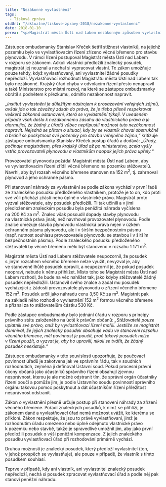 ```yaml
---
title: "Nezákonné vyvlastnění"
tags:
  - Tisková zpráva
oldUrl: "/aktualne/tiskove-zpravy-2018/nezakonne-vyvlastneni"
date: 2018-01-10
perex: "<p>Magistrát města Ústí nad Labem nezákonným způsobem vyvlastnil kvůli plynovodu část pozemku a vlastníkům za to přiznal 530 Kč &ndash; přibližně šedesátkrát méně, než mohli podle svého znaleckého posudku obdržet. Chybu magistrátu nenapravil ani krajský úřad v odvolacím řízení a právo vlastníkům pozemku upřelo i Ministerstvo pro místní rozvoj. Takové jednání úřadů je v rozporu s principy právního státu založeného na úctě k právům občanů.</p>"
---
```


<!-- imported from the old website -->

<p>Zástupce ombudsmanky Stanislav Křeček šetřil stížnost vlastníků, na jejichž pozemku bylo ve vyvlastňovacím řízení zřízeno věcné břemeno pro stavbu plynovodu. V rámci řízení postupoval Magistrát města Ústí nad Labem v rozporu se zákonem. Ačkoli vlastníci předložili znalecký posudek, magistrát jej neuznal a nechal si vypracovat vlastní. To zákon umožňuje pouze tehdy, když vyvlastňovaný, ani vyvlastnitel žádné posudky nepředloží. Vyvlastňovací rozhodnutí Magistrátu města Ústí nad Labem tak bylo nezákonné. Krajský úřad chybu v odvolacím řízení přesto nenapravil a také Ministerstvo pro místní rozvoj, na které se zástupce ombudsmanky obrátil s podnětem k přezkumu, odmítlo nezákonnost napravit. </p> <p><i>„Institut vyvlastnění je důležitým nástrojem k prosazování veřejných zájmů, avšak jde o tak závažný zásah do práva, že je třeba přísně respektovat veškerá zákonná ustanovení, která se vyvlastnění týkají. V uvedeném případě však došlo k nezákonnému zásahu do vlastnického práva a je alarmující, že žádný z úřadů vůbec nepřipustil možnost tuto nezákonnost napravit. Nejedná se přitom o situaci, kdy by se vlastník choval obstrukčně a bránil se poskytnout své pozemky pro stavbu veřejného zájmu,“</i> kritizuje zástupce ombudsmanky Stanislav Křeček postup úřadů a dodává: <i>„Úřady, počínaje magistrátem, přes krajský úřad až po ministerstvo, zcela vyšly vstříc provozovateli plynovodu a vlastníkům naopak jejich práva upřely.“</i></p> <p>Provozovatel plynovodu požádal Magistrát města Ústí nad Labem, aby ve vyvlastňovacím řízení zřídil věcné břemeno na pozemku stěžovatelů. Navrhl, aby byl rozsah věcného břemene stanoven na 152 m<sup>2</sup>, tj. zahrnoval plynovod a jeho ochranné pásmo. </p> <p>Při stanovení náhrady za vyvlastnění se podle zákona vychází v první řadě ze znaleckého posudku předloženého vlastníkem, protože je to on, kdo proti své vůli přichází zčásti nebo úplně o vlastnické právo. Magistrát proto vyzval stěžovatele, aby posudek předložili. Ti tak učinili a v jimi předloženém znaleckém posudku byla peněžitá náhrada vyčíslena na 200 Kč za m<sup>2</sup>. Znalec však posoudil dopady stavby plynovodu na vlastnická práva jinak, než navrhoval provozovatel plynovodu. Podle znalce omezuje stavba plynovodu vlastnická práva nejen v úzkém ochranném pásmu plynovodu, ale i v širším bezpečnostním pásmu (např. nutnost souhlasu provozovatele plynovodu se stavbou i v širším bezpečnostním pásmu). Podle znaleckého posudku předloženého stěžovateli by věcné břemeno mělo být stanoveno v rozsahu 1 171 m<sup>2</sup>.</p> <p>Magistrát města Ústí nad Labem stěžovatele neupozornil, že posudek s jiným rozsahem věcného břemene nelze využít, nevyzval je, aby ve stanovené lhůtě posudek opravili, a neupozornil je, že pokud posudek neopraví, nebude k němu přihlížet. Místo toho se Magistrát města Ústí nad Labem rozhodl, že bude na věc nahlížet tak, jako kdyby stěžovatelé žádný posudek nepředložili. Ustanovil svého znalce a zadal mu posudek vycházející z žádosti provozovatele plynovodu o zřízení věcného břemene 152 m<sup>2</sup>. Posudek určil jako náhradu cenu 3,50 Kč za m<sup>2</sup>. Magistrát pak na základě něho rozhodl o vyvlastnění 152 m<sup>2</sup> formou věcného břemene a přiznal za to stěžovatelům částku 530 Kč.</p> <p>Podle zástupce ombudsmanky bylo jednání úřadu v rozporu s principy právního státu založeného na úctě k právům občanů: <i>„Stěžovatelé pouze uplatnili své právo, aniž by vyvlastňovací řízení mařili. Jestliže se magistrát domníval, že jejich znalecký posudek obsahuje vadu ve stanovení rozsahu věcného břemene, měl povinnost je poučit, proč takový posudek nelze v řízení použít, a vyzvat je, aby ho upravili, nikoli se tvářit, že žádný posudek neexistuje.“ </i></p> <p>Zástupce ombudsmanky v této souvislosti upozorňuje, že poučovací povinnost úřadů je zakotvena jak ve správním řádu, tak v soudních rozhodnutích, zejména ji definoval Ústavní soud. Pokud procesní právní úkony občanů jako účastníků správního řízení obsahují zjevnou nesprávnost, kterou je ale možné odstranit tím, že správní orgán účastníky řízení poučí a pomůže jim, je podle Ústavního soudu povinností správního orgánu takovou pomoc poskytnout a dát účastníkům řízení příležitost nesprávnost odstranit.</p> <p>Zákon o vyvlastnění přesně určuje postup při stanovení náhrady za zřízení věcného břemene. Pořadí znaleckých posudků, k nimž se přihlíží, je zákonem dané a vyvlastňovací úřad nemá možnost uvážit, ke kterému se přikloní. Zákon respektuje, že jsou to právě vyvlastňovaní, jimž je rozhodnutím úřadu omezeno nebo úplně odejmuto vlastnické právo k pozemku nebo stavbě, takže je spravedlivé umožnit jim, aby jako první předložili posudek o výši peněžní kompenzace. Z jejich znaleckého posudku vyvlastňovací úřad při rozhodování primárně vychází.</p> <p>Druhou možností je znalecký posudek, který předloží vyvlastnitel (ten, v jehož prospěch se vyvlastňuje), ale pouze v případě, že vlastník s tímto posudkem souhlasí.</p> Teprve v případě, kdy ani vlastník, ani vyvlastnitel znalecký posudek nepředloží, nechá si posudek zpracovat vyvlastňovací úřad a podle něj pak stanoví peněžní náhradu.
